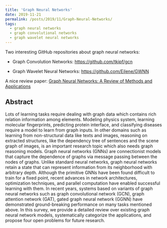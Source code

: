 ```yaml
---
title: 'Graph Neural Networks'
date: 2019-11-21
permalink: /posts/2019/11/Graph-Neural-Networks/
tags:
  - graph neural networks
  - graph convolutional networks
  - graph wavelet neural networks
---
```


Two interesting GitHub repositories about graph neural networks:

* Graph Convolution Networks: https://github.com/tkipf/gcn

* Graph Wavelet Neural Networks: https://github.com/Eilene/GWNN

A nice review paper: [Graph Neural Networks: A Review of Methods and Applications](https://arxiv.org/pdf/1812.08434.pdf)

Abstract
-------
Lots of learning tasks require dealing with graph data which contains rich relation information among elements. Modeling physics system, learning molecular fingerprints, predicting protein interface, and classifying diseases require a model to learn from graph inputs. In other domains such as learning from non-structural data like texts and images, reasoning on extracted structures, like the dependency tree of sentences and the scene graph of images, is an important research topic which also needs graph reasoning models. Graph neural networks (GNNs) are connectionist models that capture the dependence of graphs via message passing between the nodes of graphs. Unlike standard neural networks, graph neural networks retain a state that can represent information from its neighborhood with arbitrary depth. Although the primitive GNNs have been found difficult to train for a fixed point, recent advances in network architectures, optimization techniques, and parallel computation have enabled successful learning with them. In recent years, systems based on variants of graph neural networks such as graph convolutional network (GCN), graph attention network (GAT), gated graph neural network (GGNN) have demonstrated ground-breaking performance on many tasks mentioned above. In this survey, we provide a detailed review over existing graph neural network models, systematically categorize the applications, and propose four open problems for future research.
